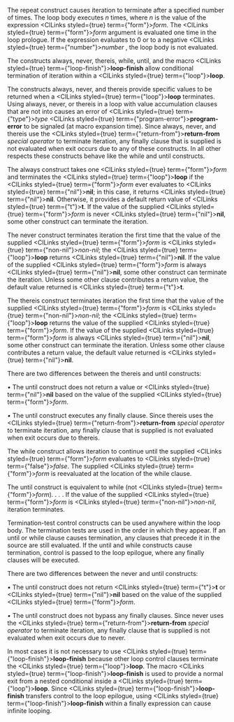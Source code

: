  



The repeat construct causes iteration to terminate after a specified number of times. The loop body executes *n* times, where *n* is the value of the expression <ClLinks styled={true} term={"form"}><i>form</i></ClLinks>. The <ClLinks styled={true} term={"form"}><i>form</i></ClLinks> argument is evaluated one time in the loop prologue. If the expression evaluates to 0 or to a negative <ClLinks styled={true} term={"number"}><i>number</i></ClLinks> , the loop body is not evaluated. 



The constructs always, never, thereis, while, until, and the macro <ClLinks styled={true} term={"loop-finish"}><b>loop-finish</b></ClLinks> allow conditional termination of iteration within a <ClLinks styled={true} term={"loop"}><b>loop</b></ClLinks>. 



The constructs always, never, and thereis provide specific values to be returned when a <ClLinks styled={true} term={"loop"}><b>loop</b></ClLinks> terminates. Using always, never, or thereis in a loop with value accumulation clauses that are not into causes an error of <ClLinks styled={true} term={"type"}><i>type</i></ClLinks> <ClLinks styled={true} term={"program-error"}><b>program-error</b></ClLinks> to be signaled (at macro expansion time). Since always, never, and thereis use the <ClLinks styled={true} term={"return-from"}><b>return-from</b></ClLinks> *special operator* to terminate iteration, any finally clause that is supplied is not evaluated when exit occurs due to any of these constructs. In all other respects these constructs behave like the while and until constructs. 



The always construct takes one <ClLinks styled={true} term={"form"}><i>form</i></ClLinks> and terminates the <ClLinks styled={true} term={"loop"}><b>loop</b></ClLinks> if the <ClLinks styled={true} term={"form"}><i>form</i></ClLinks> ever evaluates to <ClLinks styled={true} term={"nil"}><b>nil</b></ClLinks>; in this case, it returns <ClLinks styled={true} term={"nil"}><b>nil</b></ClLinks>. Otherwise, it provides a default return value of <ClLinks styled={true} term={"t"}><b>t</b></ClLinks>. If the value of the supplied <ClLinks styled={true} term={"form"}><i>form</i></ClLinks> is never <ClLinks styled={true} term={"nil"}><b>nil</b></ClLinks>, some other construct can terminate the iteration. 



The never construct terminates iteration the first time that the value of the supplied <ClLinks styled={true} term={"form"}><i>form</i></ClLinks> is <ClLinks styled={true} term={"non-nil"}><i>non-nil</i></ClLinks>; the <ClLinks styled={true} term={"loop"}><b>loop</b></ClLinks> returns <ClLinks styled={true} term={"nil"}><b>nil</b></ClLinks>. If the value of the supplied <ClLinks styled={true} term={"form"}><i>form</i></ClLinks> is always <ClLinks styled={true} term={"nil"}><b>nil</b></ClLinks>, some other construct can terminate the iteration. Unless some other clause contributes a return value, the default value returned is <ClLinks styled={true} term={"t"}><b>t</b></ClLinks>. 



The thereis construct terminates iteration the first time that the value of the supplied <ClLinks styled={true} term={"form"}><i>form</i></ClLinks> is <ClLinks styled={true} term={"non-nil"}><i>non-nil</i></ClLinks>; the <ClLinks styled={true} term={"loop"}><b>loop</b></ClLinks> returns the value of the supplied <ClLinks styled={true} term={"form"}><i>form</i></ClLinks>. If the value of the supplied <ClLinks styled={true} term={"form"}><i>form</i></ClLinks> is always <ClLinks styled={true} term={"nil"}><b>nil</b></ClLinks>, some other construct can terminate the iteration. Unless some other clause contributes a return value, the default value returned is <ClLinks styled={true} term={"nil"}><b>nil</b></ClLinks>. 



There are two differences between the thereis and until constructs: 



*•* The until construct does not return a value or <ClLinks styled={true} term={"nil"}><b>nil</b></ClLinks> based on the value of the supplied <ClLinks styled={true} term={"form"}><i>form</i></ClLinks>. 



 



 



*•* The until construct executes any finally clause. Since thereis uses the <ClLinks styled={true} term={"return-from"}><b>return-from</b></ClLinks> *special operator* to terminate iteration, any finally clause that is supplied is not evaluated when exit occurs due to thereis. 



The while construct allows iteration to continue until the supplied <ClLinks styled={true} term={"form"}><i>form</i></ClLinks> evaluates to <ClLinks styled={true} term={"false"}><i>false</i></ClLinks>. The supplied <ClLinks styled={true} term={"form"}><i>form</i></ClLinks> is reevaluated at the location of the while clause. 



The until construct is equivalent to while (not <ClLinks styled={true} term={"form"}><i>form</i></ClLinks>)*. . .* . If the value of the supplied <ClLinks styled={true} term={"form"}><i>form</i></ClLinks> is <ClLinks styled={true} term={"non-nil"}><i>non-nil</i></ClLinks>, iteration terminates. 



Termination-test control constructs can be used anywhere within the loop body. The termination tests are used in the order in which they appear. If an until or while clause causes termination, any clauses that precede it in the source are still evaluated. If the until and while constructs cause termination, control is passed to the loop epilogue, where any finally clauses will be executed. 



There are two differences between the never and until constructs: 



*•* The until construct does not return <ClLinks styled={true} term={"t"}><b>t</b></ClLinks> or <ClLinks styled={true} term={"nil"}><b>nil</b></ClLinks> based on the value of the supplied <ClLinks styled={true} term={"form"}><i>form</i></ClLinks>. 



*•* The until construct does not bypass any finally clauses. Since never uses the <ClLinks styled={true} term={"return-from"}><b>return-from</b></ClLinks> *special operator* to terminate iteration, any finally clause that is supplied is not evaluated when exit occurs due to never. 



In most cases it is not necessary to use <ClLinks styled={true} term={"loop-finish"}><b>loop-finish</b></ClLinks> because other loop control clauses terminate the <ClLinks styled={true} term={"loop"}><b>loop</b></ClLinks>. The macro <ClLinks styled={true} term={"loop-finish"}><b>loop-finish</b></ClLinks> is used to provide a normal exit from a nested conditional inside a <ClLinks styled={true} term={"loop"}><b>loop</b></ClLinks>. Since <ClLinks styled={true} term={"loop-finish"}><b>loop-finish</b></ClLinks> transfers control to the loop epilogue, using <ClLinks styled={true} term={"loop-finish"}><b>loop-finish</b></ClLinks> within a finally expression can cause infinite looping. 



